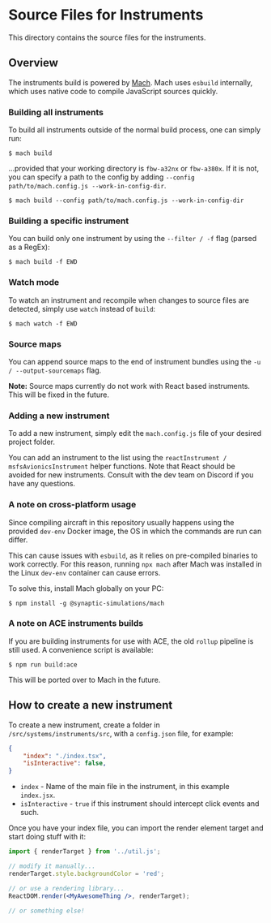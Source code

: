 # Source Files for Instruments

This directory contains the source files for the instruments.

## Overview

The instruments build is powered by [Mach](https://github.com/Synaptic-Simulations/mach/). Mach uses `esbuild` internally, which uses native code to compile JavaScript sources quickly.

### Building all instruments

To build all instruments outside of the normal build process, one can simply run:

```
$ mach build
```

...provided that your working directory is `fbw-a32nx` or `fbw-a380x`. If it is not, you can specify a path to the config by adding `--config path/to/mach.config.js --work-in-config-dir`.

```
$ mach build --config path/to/mach.config.js --work-in-config-dir
```

### Building a specific instrument

You can build only one instrument by using the `--filter / -f` flag (parsed as a RegEx):

```
$ mach build -f EWD
```

### Watch mode

To watch an instrument and recompile when changes to source files are detected, simply use `watch` instead of `build`:

```
$ mach watch -f EWD
```

### Source maps

You can append source maps to the end of instrument bundles using the `-u / --output-sourcemaps` flag.

**Note:** Source maps currently do not work with React based instruments. This will be fixed in the future.

### Adding a new instrument

To add a new instrument, simply edit the `mach.config.js` file of your desired project folder.

You can add an instrument to the list using the `reactInstrument / msfsAvionicsInstrument` helper functions. Note that React should be avoided for new instruments. Consult with the dev team on Discord if you have any questions.

### A note on cross-platform usage

Since compiling aircraft in this repository usually happens using the provided `dev-env` Docker image, the OS in which the commands are run can differ.

This can cause issues with `esbuild`, as it relies on pre-compiled binaries to work correctly. For this reason, running `npx mach` after Mach was installed in the Linux `dev-env` container can cause errors.

To solve this, install Mach globally on your PC:

```
$ npm install -g @synaptic-simulations/mach
```

### A note on ACE instruments builds

If you are building instruments for use with ACE, the old `rollup` pipeline is still used. A convenience script is available:

```
$ npm run build:ace
```

This will be ported over to Mach in the future.

## How to create a new instrument

To create a new instrument, create a folder in `/src/systems/instruments/src`, with a `config.json` file, for example:

```json
{
    "index": "./index.tsx",
    "isInteractive": false,
}
```

- `index` - Name of the main file in the instrument, in this example `index.jsx`.
- `isInteractive` - `true` if this instrument should intercept click events and such.

Once you have your index file, you can import the render element target and start doing stuff with it:

```jsx
import { renderTarget } from '../util.js';

// modify it manually...
renderTarget.style.backgroundColor = 'red';

// or use a rendering library...
ReactDOM.render(<MyAwesomeThing />, renderTarget);

// or something else!
```
